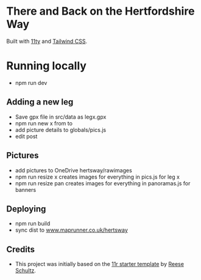 # There and Back on the Hertfordshire Way

Built with [11ty](https://www.11ty.dev/) and [Tailwind CSS](https://tailwindcss.com/docs).

# Running locally

- npm run dev

## Adding a new leg

- Save gpx file in src/data as legx.gpx
- npm run new x from to
- add picture details to globals/pics.js
- edit post

## Pictures

- add pictures to OneDrive hertsway/rawimages
- npm run resize x creates images for everything in pics.js for leg x
- npm run resize pan creates images for everything in panoramas.js for banners

## Deploying

- npm run build
- sync dist to www.maprunner.co.uk/hertsway

## Credits

- This project was initially based on the [11r starter template](https://reeseschultz.github.io/11r/) by [Reese Schultz](https://reeseschultz.com).
